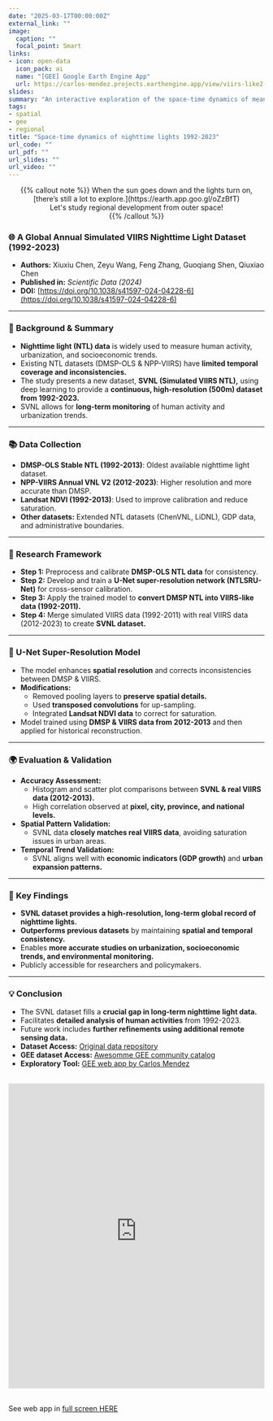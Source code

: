 ```yaml
---
date: "2025-03-17T00:00:00Z"
external_link: ""
image:
  caption: ""
  focal_point: Smart
links:
- icon: open-data
  icon_pack: ai
  name: "[GEE] Google Earth Engine App"
  url: https://carlos-mendez.projects.earthengine.app/view/viirs-like2-dynamics
slides:
summary: "An interactive exploration of the space-time dynamics of mean luminosity using the VIIRS-like data over the 1992-2023 period."
tags:
- spatial
- gee
- regional
title: "Space-time dynamics of nighttime lights 1992-2023"
url_code: ""
url_pdf: ""
url_slides: ""
url_video: ""
---
```


<style>
  .full-width-iframe {
    width: 100% !important;
    padding: 0 !important;
    margin: 0 !important;
  }

  .full-width-iframe iframe {
    display: block !important;
    width: 100% !important;
    height: 600px !important;
    border: none !important;
  }
</style>

<center>
{{% callout note %}}
When the sun goes down and the lights turn on, [there’s still a lot to explore.](https://earth.app.goo.gl/oZzBfT)
<br>
Let's study regional development from outer space!
<br>
{{% /callout %}}
</center>


### 🌐  A Global Annual Simulated VIIRS Nighttime Light Dataset (1992-2023)
- **Authors:** Xiuxiu Chen, Zeyu Wang, Feng Zhang, Guoqiang Shen, Qiuxiao Chen
- **Published in:** *Scientific Data (2024)*
- **DOI:** [https://doi.org/10.1038/s41597-024-04228-6](https://doi.org/10.1038/s41597-024-04228-6)

---

### 🔬 Background & Summary
- **Nighttime light (NTL) data** is widely used to measure human activity, urbanization, and socioeconomic trends.
- Existing NTL datasets (DMSP-OLS & NPP-VIIRS) have **limited temporal coverage and inconsistencies.**
- The study presents a new dataset, **SVNL (Simulated VIIRS NTL),** using deep learning to provide a **continuous, high-resolution (500m) dataset from 1992-2023.**
- SVNL allows for **long-term monitoring** of human activity and urbanization trends.

---

### 📚 Data Collection
- **DMSP-OLS Stable NTL (1992-2013)**: Oldest available nighttime light dataset.
- **NPP-VIIRS Annual VNL V2 (2012-2023)**: Higher resolution and more accurate than DMSP.
- **Landsat NDVI (1992-2013)**: Used to improve calibration and reduce saturation.
- **Other datasets:** Extended NTL datasets (ChenVNL, LiDNL), GDP data, and administrative boundaries.

---

### 🎯 Research Framework
- **Step 1:** Preprocess and calibrate **DMSP-OLS NTL data** for consistency.
- **Step 2:** Develop and train a **U-Net super-resolution network (NTLSRU-Net)** for cross-sensor calibration.
- **Step 3:** Apply the trained model to **convert DMSP NTL into VIIRS-like data (1992-2011).**
- **Step 4:** Merge simulated VIIRS data (1992-2011) with real VIIRS data (2012-2023) to create **SVNL dataset.**

---

### 🤖 U-Net Super-Resolution Model
- The model enhances **spatial resolution** and corrects inconsistencies between DMSP & VIIRS.
- **Modifications:**
  - Removed pooling layers to **preserve spatial details.**
  - Used **transposed convolutions** for up-sampling.
  - Integrated **Landsat NDVI data** to correct for saturation.
- Model trained using **DMSP & VIIRS data from 2012-2013** and then applied for historical reconstruction.

---

### 🌍 Evaluation & Validation
- **Accuracy Assessment:**
  - Histogram and scatter plot comparisons between **SVNL & real VIIRS data (2012-2013).**
  - High correlation observed at **pixel, city, province, and national levels.**
- **Spatial Pattern Validation:**
  - SVNL data **closely matches real VIIRS data**, avoiding saturation issues in urban areas.
- **Temporal Trend Validation:**
  - SVNL aligns well with **economic indicators (GDP growth)** and **urban expansion patterns.**

---

### 🔄 Key Findings
- **SVNL dataset provides a high-resolution, long-term global record of nighttime lights.**
- **Outperforms previous datasets** by maintaining **spatial and temporal consistency.**
- Enables **more accurate studies on urbanization, socioeconomic trends, and environmental monitoring.**
- Publicly accessible for researchers and policymakers.

---

### 💡 Conclusion
- The SVNL dataset fills a **crucial gap in long-term nighttime light data.**
- Facilitates **detailed analysis of human activities** from 1992-2023.
- Future work includes **further refinements using additional remote sensing data.**
- **Dataset Access:** [Original data repository](https://doi.org/10.6084/m9.figshare.22262545.v8)
- **GEE dataset Access:** [Awesomme GEE community catalog](https://gee-community-catalog.org/projects/srunet_npp_viirs_ntl/)
- **Exploratory Tool:** [GEE web app by Carlos Mendez](https://carlos-mendez.projects.earthengine.app/view/viirs-like2-dynamics) 


<br>

<div class="full-width-iframe">
  <iframe height="600" width="100%" frameborder="no" src="https://carlos-mendez.projects.earthengine.app/view/viirs-like2-dynamics?height=600"> </iframe>
</div>

<br>

See web app in [full screen HERE](https://carlos-mendez.projects.earthengine.app/view/viirs-like2-dynamics)



